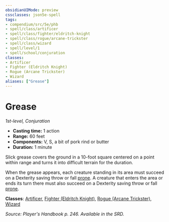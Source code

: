 ```yaml
---
obsidianUIMode: preview
cssclasses: json5e-spell
tags:
- compendium/src/5e/phb
- spell/class/artificer
- spell/class/fighter/eldritch-knight
- spell/class/rogue/arcane-trickster
- spell/class/wizard
- spell/level/1
- spell/school/conjuration
classes:
- Artificer
- Fighter (Eldritch Knight)
- Rogue (Arcane Trickster)
- Wizard
aliases: ["Grease"]
---
```

# Grease
*1st-level, Conjuration*  

- **Casting time:** 1 action
- **Range:** 60 feet
- **Components:** V, S, a bit of pork rind or butter
- **Duration:** 1 minute

Slick grease covers the ground in a 10-foot square centered on a point within range and turns it into difficult terrain for the duration.

When the grease appears, each creature standing in its area must succeed on a Dexterity saving throw or fall [prone](4-Resources/Compendium/rules/conditions.md#prone). A creature that enters the area or ends its turn there must also succeed on a Dexterity saving throw or fall [prone](4-Resources/Compendium/rules/conditions.md#prone).

**Classes**: [Artificer](4-Resources/Compendium/classes/artificer-tce.md), [Fighter (Eldritch Knight)](4-Resources/Compendium/classes/fighter-eldritch-knight.md), [Rogue (Arcane Trickster)](4-Resources/Compendium/classes/rogue-arcane-trickster.md), [Wizard](4-Resources/Compendium/classes/wizard.md)

*Source: Player's Handbook p. 246. Available in the SRD.*